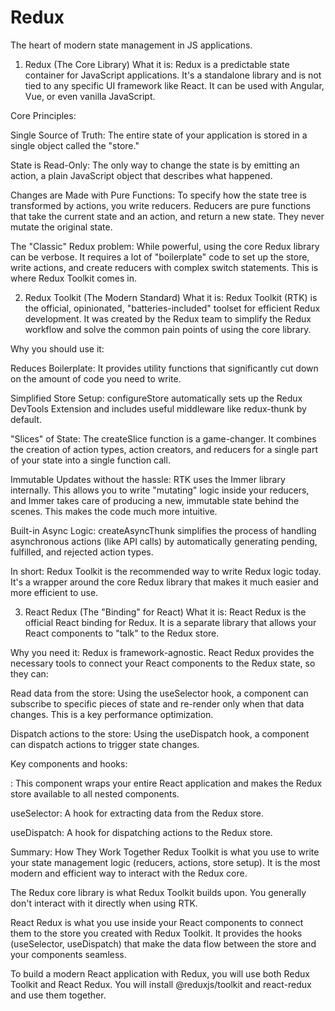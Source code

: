 # Redux 
The heart of modern state management in JS applications. 

1. Redux (The Core Library)
What it is: Redux is a predictable state container for JavaScript applications. It's a standalone library and is not tied to any specific UI framework like React. It can be used with Angular, Vue, or even vanilla JavaScript.

Core Principles:

Single Source of Truth: The entire state of your application is stored in a single object called the "store."

State is Read-Only: The only way to change the state is by emitting an action, a plain JavaScript object that describes what happened.

Changes are Made with Pure Functions: To specify how the state tree is transformed by actions, you write reducers. Reducers are pure functions that take the current state and an action, and return a new state. They never mutate the original state.

The "Classic" Redux problem: While powerful, using the core Redux library can be verbose. It requires a lot of "boilerplate" code to set up the store, write actions, and create reducers with complex switch statements. This is where Redux Toolkit comes in.

2. Redux Toolkit (The Modern Standard)
What it is: Redux Toolkit (RTK) is the official, opinionated, "batteries-included" toolset for efficient Redux development. It was created by the Redux team to simplify the Redux workflow and solve the common pain points of using the core library.

Why you should use it:

Reduces Boilerplate: It provides utility functions that significantly cut down on the amount of code you need to write.

Simplified Store Setup: configureStore automatically sets up the Redux DevTools Extension and includes useful middleware like redux-thunk by default.

"Slices" of State: The createSlice function is a game-changer. It combines the creation of action types, action creators, and reducers for a single part of your state into a single function call.

Immutable Updates without the hassle: RTK uses the Immer library internally. This allows you to write "mutating" logic inside your reducers, and Immer takes care of producing a new, immutable state behind the scenes. This makes the code much more intuitive.

Built-in Async Logic: createAsyncThunk simplifies the process of handling asynchronous actions (like API calls) by automatically generating pending, fulfilled, and rejected action types.

In short: Redux Toolkit is the recommended way to write Redux logic today. It's a wrapper around the core Redux library that makes it much easier and more efficient to use.

3. React Redux (The "Binding" for React)
What it is: React Redux is the official React binding for Redux. It is a separate library that allows your React components to "talk" to the Redux store.

Why you need it: Redux is framework-agnostic. React Redux provides the necessary tools to connect your React components to the Redux state, so they can:

Read data from the store: Using the useSelector hook, a component can subscribe to specific pieces of state and re-render only when that data changes. This is a key performance optimization.

Dispatch actions to the store: Using the useDispatch hook, a component can dispatch actions to trigger state changes.

Key components and hooks:

<Provider>: This component wraps your entire React application and makes the Redux store available to all nested components.

useSelector: A hook for extracting data from the Redux store.

useDispatch: A hook for dispatching actions to the Redux store.

Summary: How They Work Together
Redux Toolkit is what you use to write your state management logic (reducers, actions, store setup). It is the most modern and efficient way to interact with the Redux core.

The Redux core library is what Redux Toolkit builds upon. You generally don't interact with it directly when using RTK.

React Redux is what you use inside your React components to connect them to the store you created with Redux Toolkit. It provides the hooks (useSelector, useDispatch) that make the data flow between the store and your components seamless.

To build a modern React application with Redux, you will use both Redux Toolkit and React Redux. You will install @reduxjs/toolkit and react-redux and use them together.